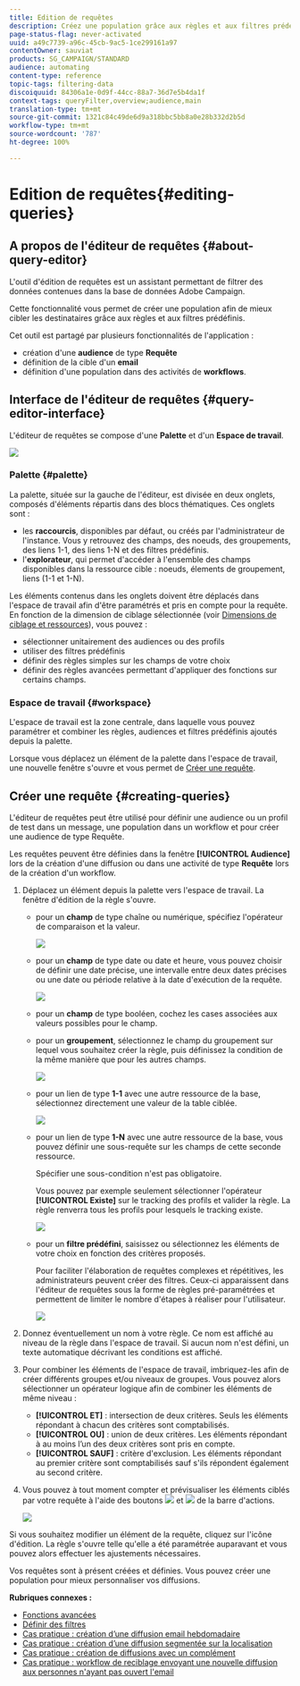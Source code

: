 ```yaml
---
title: Edition de requêtes
description: Créez une population grâce aux règles et aux filtres prédéfinis.
page-status-flag: never-activated
uuid: a49c7739-a96c-45cb-9ac5-1ce299161a97
contentOwner: sauviat
products: SG_CAMPAIGN/STANDARD
audience: automating
content-type: reference
topic-tags: filtering-data
discoiquuid: 84306a1e-0d9f-44cc-88a7-36d7e5b4da1f
context-tags: queryFilter,overview;audience,main
translation-type: tm+mt
source-git-commit: 1321c84c49de6d9a318bbc5bb8a0e28b332d2b5d
workflow-type: tm+mt
source-wordcount: '787'
ht-degree: 100%

---
```



# Edition de requêtes{#editing-queries}

## A propos de l&#39;éditeur de requêtes {#about-query-editor}

L&#39;outil d&#39;édition de requêtes est un assistant permettant de filtrer des données contenues dans la base de données Adobe Campaign.

Cette fonctionnalité vous permet de créer une population afin de mieux cibler les destinataires grâce aux règles et aux filtres prédéfinis.

Cet outil est partagé par plusieurs fonctionnalités de l&#39;application :

* création d&#39;une **audience** de type **Requête**
* définition de la cible d&#39;un **email**
* définition d&#39;une population dans des activités de **workflows**.

## Interface de l&#39;éditeur de requêtes {#query-editor-interface}

L&#39;éditeur de requêtes se compose d&#39;une **Palette** et d&#39;un **Espace de travail**.

![](assets/query_editor_overview.png)

### Palette {#palette}

La palette, située sur la gauche de l&#39;éditeur, est divisée en deux onglets, composés d&#39;éléments répartis dans des blocs thématiques. Ces onglets sont :

* les **raccourcis**, disponibles par défaut, ou créés par l&#39;administrateur de l&#39;instance. Vous y retrouvez des champs, des noeuds, des groupements, des liens 1-1, des liens 1-N et des filtres prédéfinis.
* l&#39;**explorateur**, qui permet d&#39;accéder à l&#39;ensemble des champs disponibles dans la ressource cible : noeuds, élements de groupement, liens (1-1 et 1-N).

Les éléments contenus dans les onglets doivent être déplacés dans l&#39;espace de travail afin d&#39;être paramétrés et pris en compte pour la requête. En fonction de la dimension de ciblage sélectionnée (voir [Dimensions de ciblage et ressources](../../automating/using/query.md#targeting-dimensions-and-resources)), vous pouvez :

* sélectionner unitairement des audiences ou des profils
* utiliser des filtres prédéfinis
* définir des règles simples sur les champs de votre choix
* définir des règles avancées permettant d&#39;appliquer des fonctions sur certains champs.

### Espace de travail {#workspace}

L&#39;espace de travail est la zone centrale, dans laquelle vous pouvez paramétrer et combiner les règles, audiences et filtres prédéfinis ajoutés depuis la palette.

Lorsque vous déplacez un élément de la palette dans l&#39;espace de travail, une nouvelle fenêtre s&#39;ouvre et vous permet de [Créer une requête](#creating-queries).

## Créer une requête {#creating-queries}

L&#39;éditeur de requêtes peut être utilisé pour définir une audience ou un profil de test dans un message, une population dans un workflow et pour créer une audience de type Requête.

Les requêtes peuvent être définies dans la fenêtre **[!UICONTROL Audience]** lors de la création d&#39;une diffusion ou dans une activité de type **Requête** lors de la création d&#39;un workflow.

1. Déplacez un élément depuis la palette vers l&#39;espace de travail. La fenêtre d&#39;édition de la règle s&#39;ouvre.

   * pour un **champ** de type chaîne ou numérique, spécifiez l&#39;opérateur de comparaison et la valeur.

      ![](assets/query_editor_audience_definition2.png)

   * pour un **champ** de type date ou date et heure, vous pouvez choisir de définir une date précise, une intervalle entre deux dates précises ou une date ou période relative à la date d&#39;exécution de la requête.

      ![](assets/query_editor_date_field.png)

   * pour un **champ** de type booléen, cochez les cases associées aux valeurs possibles pour le champ.
   * pour un **groupement**, sélectionnez le champ du groupement sur lequel vous souhaitez créer la règle, puis définissez la condition de la même manière que pour les autres champs.

      ![](assets/query_editor_audience_definition4.png)

   * pour un lien de type **1-1** avec une autre ressource de la base, sélectionnez directement une valeur de la table ciblée.

      ![](assets/query_editor_audience_definition5.png)

   * pour un lien de type **1-N** avec une autre ressource de la base, vous pouvez définir une sous-requête sur les champs de cette seconde ressource.

      Spécifier une sous-condition n&#39;est pas obligatoire.

      Vous pouvez par exemple seulement sélectionner l&#39;opérateur **[!UICONTROL Existe]** sur le tracking des profils et valider la règle. La règle renverra tous les profils pour lesquels le tracking existe.

      ![](assets/query_editor_audience_definition6.png)

   * pour un **filtre prédéfini**, saisissez ou sélectionnez les éléments de votre choix en fonction des critères proposés.

      Pour faciliter l&#39;élaboration de requêtes complexes et répétitives, les administrateurs peuvent créer des filtres. Ceux-ci apparaissent dans l&#39;éditeur de requêtes sous la forme de règles pré-paramétrées et permettent de limiter le nombre d&#39;étapes à réaliser pour l&#39;utilisateur.

      ![](assets/query-editor_filter_email-audience_filter.png)

1. Donnez éventuellement un nom à votre règle. Ce nom est affiché au niveau de la règle dans l&#39;espace de travail. Si aucun nom n&#39;est défini, un texte automatique décrivant les conditions est affiché.
1. Pour combiner les éléments de l&#39;espace de travail, imbriquez-les afin de créer différents groupes et/ou niveaux de groupes. Vous pouvez alors sélectionner un opérateur logique afin de combiner les éléments de même niveau :

   * **[!UICONTROL ET]** : intersection de deux critères. Seuls les éléments répondant à chacun des critères sont comptabilisés.
   * **[!UICONTROL OU]** : union de deux critères. Les éléments répondant à au moins l’un des deux critères sont pris en compte.
   * **[!UICONTROL SAUF]** : critère d&#39;exclusion. Les éléments répondant au premier critère sont comptabilisés sauf s&#39;ils répondent également au second critère.

1. Vous pouvez à tout moment compter et prévisualiser les éléments ciblés par votre requête à l&#39;aide des boutons ![](assets/count.png) et ![](assets/preview.png) de la barre d&#39;actions.

   ![](assets/query_editor_combining_rules.png)

Si vous souhaitez modifier un élément de la requête, cliquez sur l&#39;icône d&#39;édition. La règle s&#39;ouvre telle qu&#39;elle a été paramétrée auparavant et vous pouvez alors effectuer les ajustements nécessaires.

Vos requêtes sont à présent créées et définies. Vous pouvez créer une population pour mieux personnaliser vos diffusions.

**Rubriques connexes :**

* [Fonctions avancées](../../automating/using/advanced-expression-editing.md)
* [Définir des filtres](../../developing/using/configuring-filter-definition.md)
* [Cas pratique : création d’une diffusion email hebdomadaire](../../automating/using/workflow-weekly-offer.md)
* [Cas pratique : création d’une diffusion segmentée sur la localisation](../../automating/using/workflow-segmentation-location.md)
* [Cas pratique : création de diffusions avec un complément](../../automating/using/workflow-created-query-with-complement.md)
* [Cas pratique : workflow de reciblage envoyant une nouvelle diffusion aux personnes n&#39;ayant pas ouvert l&#39;email](../../automating/using/workflow-cross-channel-retargeting.md)
